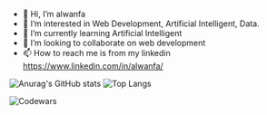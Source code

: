 - 👋 Hi, I’m alwanfa
- 👀 I’m interested in Web Development, Artificial Intelligent, Data.
- 🌱 I’m currently learning Artificial Intelligent
- 💞️ I’m looking to collaborate on web development
- 📫 How to reach me is from my linkedin https://www.linkedin.com/in/alwanfa/

![Anurag's GitHub stats](https://github-readme-stats.vercel.app/api?username=alwanfa&show_icons=true&theme=purple_dark)
![Top Langs](https://github-readme-stats.vercel.app/api/top-langs/?username=anuraghazra&layout=compact&theme=purple_dark)


![Codewars](https://github.r2v.ch/codewars?user=USERNAME&name=true&top_languages=true&stroke=%23b362ff&theme=purple_dark)

<!---
alwanfa/alwanfa is a ✨ special ✨ repository because its `README.md` (this file) appears on your GitHub profile.
You can click the Preview link to take a look at your changes.
--->
